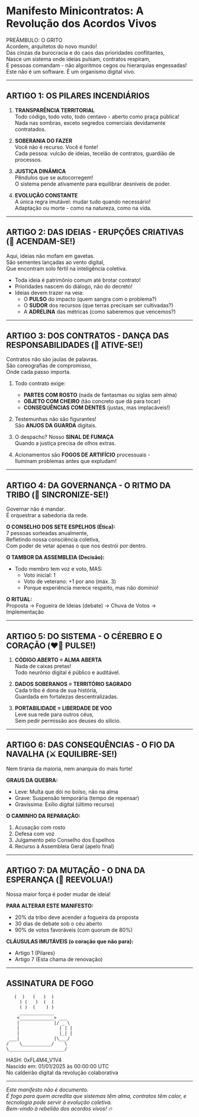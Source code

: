 # Manifesto Minicontratos: A Revolução dos Acordos Vivos

PREÂMBULO: O GRITO  
Acordem, arquitetos do novo mundo!  
Das cinzas da burocracia e do caos das prioridades conflitantes,  
Nasce um sistema onde ideias pulsam, contratos respiram,  
E pessoas comandam - não algoritmos cegos ou hierarquias engessadas!  
Este não é um software. É um organismo digital vivo.

---

## ARTIGO 1: OS PILARES INCENDIÁRIOS

1. **TRANSPARÊNCIA TERRITORIAL**  
Todo código, todo voto, todo centavo - aberto como praça pública!  
Nada nas sombras, exceto segredos comerciais devidamente contratados.

2. **SOBERANIA DO FAZER**  
Você não é recurso. Você é fonte!  
Cada pessoa: vulcão de ideias, tecelão de contratos, guardião de processos.

3. **JUSTIÇA DINÂMICA**  
Pêndulos que se autocorregem!  
O sistema pende ativamente para equilibrar desníveis de poder.

4. **EVOLUÇÃO CONSTANTE**  
A única regra imutável: mudar tudo quando necessário!  
Adaptação ou morte - como na natureza, como na vida.

---

## ARTIGO 2: DAS IDEIAS - ERUPÇÕES CRIATIVAS (🌋 ACENDAM-SE!)

Aqui, ideias não mofam em gavetas.  
São sementes lançadas ao vento digital,  
Que encontram solo fértil na inteligência coletiva.

- Toda ideia é patrimônio comum até brotar contrato!
- Prioridades nascem do diálogo, não do decreto!
- Ideias devem trazer na veia:
  * O **PULSO** do impacto (quem sangra com o problema?)
  * O **SUDOR** dos recursos (que terras precisam ser cultivadas?)
  * A **ADRELINA** das métricas (como saberemos que vencemos?)

---

## ARTIGO 3: DOS CONTRATOS - DANÇA DAS RESPONSABILIDADES (💃 ATIVE-SE!)

Contratos não são jaulas de palavras.  
São coreografias de compromisso,  
Onde cada passo importa.

1. Todo contrato exige:
   - **PARTES COM ROSTO** (nada de fantasmas ou siglas sem alma)
   - **OBJETO COM CHEIRO** (tão concreto que dá para tocar)
   - **CONSEQUÊNCIAS COM DENTES** (justas, mas implacáveis!)

2. Testemunhas não são figurantes!  
   São **ANJOS DA GUARDA** digitais.

3. O despacho? Nosso **SINAL DE FUMAÇA**  
   Quando a justiça precisa de olhos extras.

4. Acionamentos são **FOGOS DE ARTIFÍCIO** processuais -  
   Iluminam problemas antes que expludam!

---

## ARTIGO 4: DA GOVERNANÇA - O RITMO DA TRIBO (🥁 SINCRONIZE-SE!)

Governar não é mandar.  
É orquestrar a sabedoria da rede.

**O CONSELHO DOS SETE ESPELHOS (Ética):**  
7 pessoas sorteadas anualmente,  
Refletindo nossa consciência coletiva,  
Com poder de vetar apenas o que nos destrói por dentro.

**O TAMBOR DA ASSEMBLEIA (Decisão):**  
- Todo membro tem voz e voto, MAS:  
  * Voto inicial: 1  
  * Voto de veterano: +1 por ano (máx. 3)  
  * Porque experiência merece respeito, mas não domínio!

**O RITUAL:**  
Proposta → Fogueira de Ideias (debate) → Chuva de Votos → Implementação

---

## ARTIGO 5: DO SISTEMA - O CÉREBRO E O CORAÇÃO (❤️‍🔥 PULSE!)

1. **CÓDIGO ABERTO = ALMA ABERTA**  
   Nada de caixas pretas!  
   Todo neurônio digital é público e auditável.

2. **DADOS SOBERANOS = TERRITÓRIO SAGRADO**  
   Cada tribo é dona de sua história,  
   Guardada em fortalezas descentralizadas.

3. **PORTABILIDADE = LIBERDADE DE VOO**  
   Leve sua rede para outros céus,  
   Sem pedir permissão aos deuses do silício.

---

## ARTIGO 6: DAS CONSEQUÊNCIAS - O FIO DA NAVALHA (⚔️ EQUILIBRE-SE!)

Nem tirania da maioria, nem anarquia do mais forte!

**GRAUS DA QUEBRA:**  
- Leve: Multa que dói no bolso, não na alma  
- Grave: Suspensão temporária (tempo de repensar)  
- Gravíssima: Exílio digital (último recurso)

**O CAMINHO DA REPARAÇÃO:**  
1. Acusação com rosto  
2. Defesa com voz  
3. Julgamento pelo Conselho dos Espelhos  
4. Recurso à Assembleia Geral (apelo final)

---

## ARTIGO 7: DA MUTAÇÃO - O DNA DA ESPERANÇA (🧬 REEVOLUA!)

Nossa maior força é poder mudar de ideia!

**PARA ALTERAR ESTE MANIFESTO:**  
- 20% da tribo deve acender a fogueira da proposta  
- 30 dias de debate sob o céu aberto  
- 90% de votos favoráveis (com quorum de 80%)  

**CLÁUSULAS IMUTÁVEIS (o coração que não para):**  
- Artigo 1 (Pilares)  
- Artigo 7 (Esta chama de renovação) 

---

## ASSINATURA DE FOGO

```
   (  )   (   )  ) 
     ) (   )  (  ( 
     ( )  (    ) ) 
     _____________ 
    <_____________> ___ 
    |             |/ _ \ 
    |               | | |
    |               |_| |
 ___|             |\___/ 
/    \___________/    \ 
\_____________________/
```
HASH: 0xFL4M4_V1V4  
Nascido em: 01/01/2025 às 00:00:00 UTC  
No caldeirão digital da revolução colaborativa

---

*Este manifesto não é documento.  
É fogo para quem acredita que sistemas têm alma, contratos têm calor, e tecnologia pode servir à evolução coletiva.  
Bem-vindo à rebelião dos acordos vivos! 🔥*